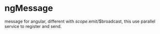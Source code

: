 ngMessage
=========

message for angular, different with $scope.$emit/$broadcast, this use parallel service to register and send.
